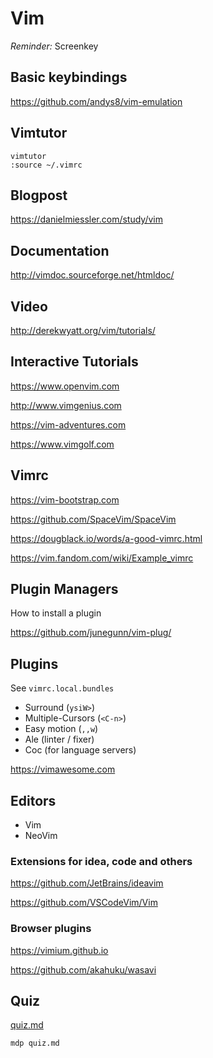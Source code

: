 # Vim

_Reminder:_ Screenkey

## Basic keybindings

<https://github.com/andys8/vim-emulation>

## Vimtutor

```shell
vimtutor
:source ~/.vimrc
```

## Blogpost

<https://danielmiessler.com/study/vim>

## Documentation

<http://vimdoc.sourceforge.net/htmldoc/>

## Video

<http://derekwyatt.org/vim/tutorials/>

## Interactive Tutorials

<https://www.openvim.com>

<http://www.vimgenius.com>

<https://vim-adventures.com>

<https://www.vimgolf.com>

## Vimrc

<https://vim-bootstrap.com>

<https://github.com/SpaceVim/SpaceVim>

<https://dougblack.io/words/a-good-vimrc.html>

<https://vim.fandom.com/wiki/Example_vimrc>

## Plugin Managers

How to install a plugin

<https://github.com/junegunn/vim-plug/>

## Plugins

See `vimrc.local.bundles`

- Surround (`ysiW>`)
- Multiple-Cursors (`<C-n>`)
- Easy motion (`,,w`)
- Ale (linter / fixer)
- Coc (for language servers)

<https://vimawesome.com>

## Editors

- Vim
- NeoVim

### Extensions for idea, code and others

<https://github.com/JetBrains/ideavim>

<https://github.com/VSCodeVim/Vim>

### Browser plugins

<https://vimium.github.io>

<https://github.com/akahuku/wasavi>

## Quiz

[quiz.md](./quiz.md)

```shell
mdp quiz.md
```
